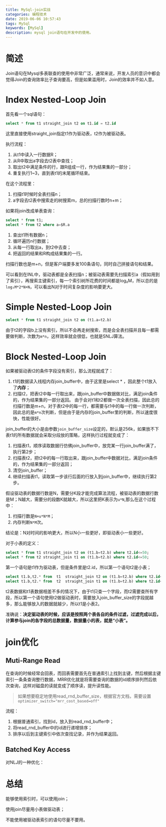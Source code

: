 ```yaml
---
title: MySql-join实战
categories: 编程技术
date: 2019-06-06 10:57:43
tags: MySql
keywords: [MySql]
description: mysql join语句在开发中的使用。
---
```

# 简述
Join语句在Mysql多表联查的使用中非常广泛，通常来说，开发人员的意识中都会觉得Join的查询效率比子查询要高，但是如果滥用时，Join的效率并不如人意。


# Index Nested-Loop Join
首先看一个sql语句：
```sql
select * from t1 straight_join t2 on t1.id = t2.id
```
这里直接使用straight_join指定t1作为驱动表，t2作为被驱动表。

执行流程：
1. 从t1中读入一行数据R；
2. 从R中取出a字段去t2表中查找；
3. 取出t2中满足条件的行，跟R组成一行，作为结果集的一部分；
4. 重复执行1~3，直到表t1的末尾循环结束。

在这个流程里：
1. 扫描t1时候时全表扫描n；
2. a字段去t2表中搜索走的树搜索m，总的扫描行数时n+m；

如果将join改成单表查询：
```sql
select * from t1;
select * from t2 where a=$R.a
```
1. 查出t1所有数据n；
2. 循环遍历n行数据；
3. 从每一行取出a，到t2中去查；
4. 把返回的结果和R构成结果集的一行。

扫描行数也是m+n，但是客户端要多发100条语句，同时自己拼接语句和结果。

可以看到在INL中，驱动表都是全表扫描n；被驱动表需要先扫描索引a（假如用到了索引），再搜索主键索引，每一个索引树所花费的时间都是log₂M，所以总的是`log₂M*2*N+N`，可以看出N对于时间复杂度的影响要更大。

# Simple Nested-Loop Join
```sql
select * from t1 straight_join t2 on (t1.a=t2.b)
```
由于t2的字段b上没有索引，所以不会再走树搜索，而是会全表扫描并且每一都需要做判断，次数为`m*n`，这样效率就会很低，也就是SNLJ算法。

# Block Nested-Loop Join
如果被驱动表t2的条件字段没有索引，那么流程就成了：
1. t1的数据读入线程内存join_buffer中，由于这里是select * ，因此整个t1放入了**内存**；
2. 扫描t2，把表t2中每一行取出来，跟join_buffer中数据做对比，满足join条件的，作为结果集的一部分返回。
由于会对t1和t2都做一次全表扫描，因此总的扫描行数是m+n，对于表t2中的每一行，都需要与t1中的每一行做一次判断，因此总的是`m*n`次判断，但是由于是内存的join_buffer里的判断，所以速度很快，性能很好。

join_buffer的大小是由参数`join_buffer_size`设定的，默认是256k，如果放不下表t1的所有数据就会采取分段放的策略，这样执行过程就变成了：
1. 扫描表t1，顺序读取数据行仿佛join_buffer中，放完某一行join_buffer满了，执行第2步；
2. 扫描表t2，把t2中的每一行取出来，跟join_buffer中数据对比，满足join条件的，作为结果集的一部分返回；
3. 清空join_buffer；
4. 继续扫描表t1，读取第一步该行后面的行放入到join_buffer中，继续执行第2步。

假设驱动表的数据行数是N，需要分K段才能完成算法流程，被驱动表的数据行数是M；N越大，需要分的段数K就越大，所以这里把K表示为`u*N`,那么在这个过程中：
1. 扫描行数是`N+u*N*M`；
2. 内存判断`N*M`次。

结论是：N对时间的影响更大，所以N小一些更好，即驱动表小一些更好。


对于小表的定义：
```sql
select * from t1 straight_join t2 on (t1.b=t2.b) where t2.id<=50;
select * from t2 straight_join t1 on (t1.b=t2.b) where t2.id<=50;
```
第一个语句是t1作为驱动表，但是条件里是t2.id，所以第一个语句t2是小表；
```sql
select t1.b,t2.* from  t1  straight_join t2 on (t1.b=t2.b) where t2.id<=100;
select t1.b,t2.* from  t2  straight_join t1 on (t1.b=t2.b) where t2.id<=100;
```
t2表数据和t1表数据相差不多的情况下，由于t1只查一个字段，而t2需要查所有字段，所以第一个语句使用t2做驱动表时，需要放入join_buffer_size的字段就越多，那么能够放入的数据就越少，所以t1是小表2。

准确说：**决定驱动表的时候，应该是按照两个表各自的条件过滤，过滤完成以后，计算参与join的各字段的总数据量，数据量小的表，就是“小表”。**

# join优化
## Muti-Range Read
在查询的时候经常会回表，而回表需要首先在普通索引上找到主键，然后根据主键索引一条条查询整行数据，MRR优化就是将需要查询的数据的id顺序排列然后依次查询，这样对磁盘的读就变成了顺序读，提升读性能。
> 如果想要稳定地使用read_rnd_buffer_size，根据官方文档，需要设置`optimizer_switch="mrr_cost_based=off"`

流程：
1. 根据普通索引，找到id，放入到read_rnd_buffer中；
2. 将read_rnd_buffer中的id进行递增排序；
3. 排序以后到主键索引中依次查找记录，并作为结果返回。

## Batched Key Access
对NLJ的一种优化：


# 总结
能够使用索引时，可以使用join；

使用join尽量用小表做驱动表；

不能使用被驱动表索引的语句尽量不要用。